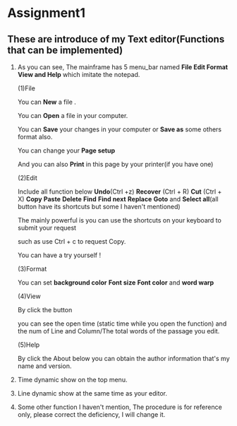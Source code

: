 # Assignment1

## These are introduce of my Text editor(Functions that can be implemented)

1. As you can see, The mainframe has 5 menu_bar named **File Edit Format View and Help**  which imitate the notepad.  

   (1)File

    You can **New** a file .

   You can **Open** a file in your computer.

   You can **Save** your changes in your computer or **Save as** some others format also.

    You can change your **Page setup**

   And you can also **Print** in this page by your printer(if you have one)

   (2)Edit

   Include all function below **Undo**(Ctrl +z) **Recover** (Ctrl + R) **Cut** (Ctrl + X) **Copy** **Paste** **Delete** **Find** **Find next** **Replace** **Goto** and **Select all**(all button have its shortcuts but some I haven't mentioned)

   The mainly powerful is you can use the shortcuts on your keyboard to submit your request

   such as use Ctrl + c to request Copy.  

   You can have a try yourself !

   (3)Format

    You can set **background color** **Font size** **Font color** and **word warp**

   (4)View

   By click the button

   you can see the open time (static time while you open the function) and the num of Line and Column/The total words of the passage you edit.

   (5)Help

   By click the About below you can obtain the author information that's my name and version.

   

2. Time dynamic show on the top menu.

3. Line dynamic show at the same time as your editor.

4. Some other function I haven't mention, The procedure is for reference only, please correct the deficiency, I will change it.